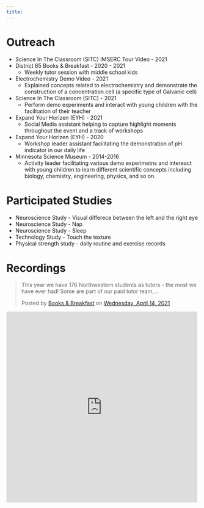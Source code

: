 ```yaml
---
title:
---
```

# Outreach
- Science In The Classroom (SITC) IMSERC Tour Video - 2021
- District 65 Books & Breakfast - 2020 - 2021
  - Weekly tutor session with middle school kids
- Electrochemistry Demo Video - 2021
  - Explained concepts related to electrochemistry and demonstrate the construction of a concentration cell (a specific type of Galvanic cell)
- Science In The Classroom (SITC) - 2021
  - Perform demo experiments and interact with young children with the facilitation of their teacher
- Expand Your Horizen (EYH) - 2021
  - Social Media assistant helping to capture highlight moments throughout the event and a track of workshops
- Expand Your Horizen (EYH) - 2020
  - Workshop leader assistant facilitating the demonstration of pH indicator in our daily life
- Minnesota Science Museum - 2014-2016
  - Activity leader facilitating various demo experimetns and intereact with young children to learn different scientific concepts including biology, chemistry, engineering, physics, and so on.

# Participated Studies

- Neuroscience Study - Visual differece between the left and the right eye
- Neuroscience Study - Nap
- Neuroscience Study - Sleep
- Technology Study - Touch the texture
- Physical strength study - daily routine and exercise records

# Recordings
<div id="fb-root"></div>
<script async defer crossorigin="anonymous" src="https://connect.facebook.net/en_US/sdk.js#xfbml=1&version=v10.0" nonce="p83wjqys"></script>


<div class="fb-post" data-href="https://www.facebook.com/booksandbreakfastevanston/posts/1741593502690049" data-width="500" data-show-text="true"><blockquote cite="https://www.facebook.com/booksandbreakfastevanston/posts/1741593502690049" class="fb-xfbml-parse-ignore"><p>This year we have 176 Northwestern students as tutors - the most we have ever had! Some are part of our paid tutor team,...</p>Posted by <a href="https://www.facebook.com/booksandbreakfastevanston/">Books &amp; Breakfast</a> on&nbsp;<a href="https://www.facebook.com/booksandbreakfastevanston/posts/1741593502690049">Wednesday, April 14, 2021</a></blockquote></div>

<iframe width="500" height="500" src="https://www.youtube.com/embed/qb-WW-nXaqU" title="YouTube video player" frameborder="0" allow="accelerometer; autoplay; clipboard-write; encrypted-media; gyroscope; picture-in-picture" allowfullscreen></iframe>
